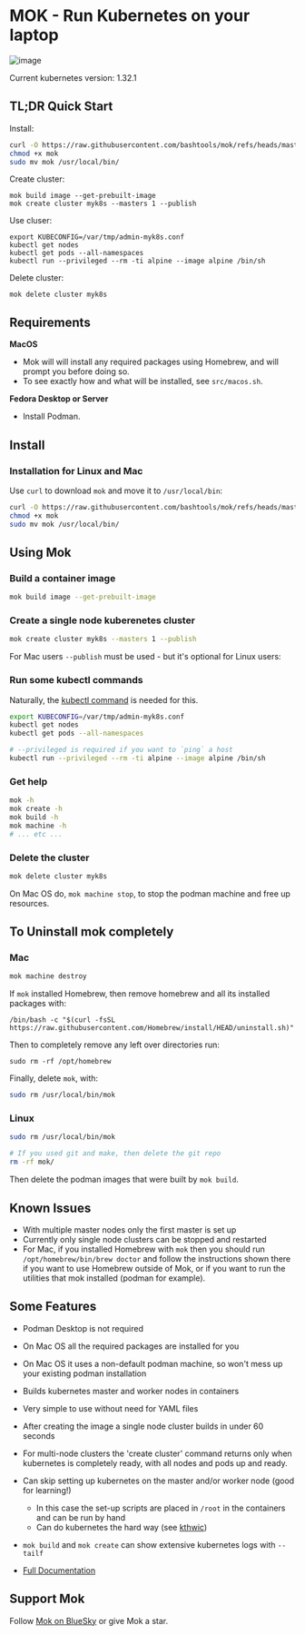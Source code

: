 # MOK - Run Kubernetes on your laptop

![image](https://github.com/user-attachments/assets/0750910e-d6da-4c65-92ea-f7bc64b116cc)


Current kubernetes version: 1.32.1

## TL;DR Quick Start

Install:

```bash
curl -O https://raw.githubusercontent.com/bashtools/mok/refs/heads/master/package/mok
chmod +x mok
sudo mv mok /usr/local/bin/
```

Create cluster:

```
mok build image --get-prebuilt-image
mok create cluster myk8s --masters 1 --publish
```

Use cluser:

```
export KUBECONFIG=/var/tmp/admin-myk8s.conf
kubectl get nodes
kubectl get pods --all-namespaces
kubectl run --privileged --rm -ti alpine --image alpine /bin/sh
```

Delete cluster:

```
mok delete cluster myk8s
```

## Requirements

**MacOS**
* Mok will will install any required packages using Homebrew, and will prompt you before doing so.
* To see exactly how and what will be installed, see `src/macos.sh`.

**Fedora Desktop or Server**
* Install Podman.

## Install

### Installation for Linux and Mac

Use `curl` to download `mok` and move it to `/usr/local/bin`:

```bash
curl -O https://raw.githubusercontent.com/bashtools/mok/refs/heads/master/package/mok
chmod +x mok
sudo mv mok /usr/local/bin/
```

## Using Mok

### Build a container image

```bash
mok build image --get-prebuilt-image
```

### Create a single node kuberenetes cluster

```bash
mok create cluster myk8s --masters 1 --publish
```

For Mac users `--publish` must be used - but it's optional for Linux users:

### Run some kubectl commands

Naturally, the [kubectl command](https://kubernetes.io/docs/tasks/tools/) is needed for this.

```bash
export KUBECONFIG=/var/tmp/admin-myk8s.conf
kubectl get nodes
kubectl get pods --all-namespaces
```

```bash
# --privileged is required if you want to `ping` a host
kubectl run --privileged --rm -ti alpine --image alpine /bin/sh
```

### Get help

```bash
mok -h
mok create -h
mok build -h
mok machine -h
# ... etc ...
```

### Delete the cluster

```bash
mok delete cluster myk8s
```

On Mac OS do, `mok machine stop`, to stop the podman machine and free up resources.

## To Uninstall mok completely

### Mac

```bash
mok machine destroy
```

If `mok` installed Homebrew, then remove homebrew and all its installed packages with:

```
/bin/bash -c "$(curl -fsSL https://raw.githubusercontent.com/Homebrew/install/HEAD/uninstall.sh)"
```

Then to completely remove any left over directories run:

```
sudo rm -rf /opt/homebrew
```

Finally, delete `mok`, with:

```bash
sudo rm /usr/local/bin/mok
```

### Linux

```bash
sudo rm /usr/local/bin/mok

# If you used git and make, then delete the git repo
rm -rf mok/
```

Then delete the podman images that were built by `mok build`.

## Known Issues

* With multiple master nodes only the first master is set up
* Currently only single node clusters can be stopped and restarted
* For Mac, if you installed Homebrew with `mok` then you should run
  `/opt/homebrew/bin/brew doctor` and follow the instructions shown there if
  you want to use Homebrew outside of Mok, or if you want to run the utilities
  that mok installed (podman for example).

## Some Features

* Podman Desktop is not required
* On Mac OS all the required packages are installed for you
* On Mac OS it uses a non-default podman machine, so won't mess up your existing podman installation
* Builds kubernetes master and worker nodes in containers
* Very simple to use without need for YAML files
* After creating the image a single node cluster builds in under 60 seconds
* For multi-node clusters the 'create cluster' command returns only when kubernetes is completely ready, with all nodes and pods up and ready.
* Can skip setting up kubernetes on the master and/or worker node (good for learning!)
  * In this case the set-up scripts are placed in `/root` in the containers and can be run by hand
  * Can do kubernetes the hard way (see [kthwic](https://github.com/my-own-kind/kubernetes-the-hard-way-in-containers))
* `mok build` and `mok create` can show extensive kubernetes logs with `--tailf`

* [Full Documentation](https://github.com/bashtools/mokctl-docs/tree/master/docs)

## Support Mok

Follow [Mok on BlueSky](https://bsky.app/profile/github-mok.bsky.social) or give Mok a star.

